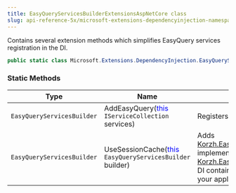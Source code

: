 ```yaml
---
title: EasyQueryServicesBuilderExtensionsAspNetCore class
slug: api-reference-5x/microsoft-extensions-dependencyinjection-namespace/easyqueryservicesbuilderextensionsaspnetcore-class
---
```



Contains several extension methods which simplifies EasyQuery services registration in the DI.
```csharp
public static class Microsoft.Extensions.DependencyInjection.EasyQueryServicesBuilderExtensionsAspNetCore

```

### Static Methods

| Type | Name | Description | 
| --- | --- | --- | 
| `EasyQueryServicesBuilder` | AddEasyQuery(<span style='color: blue'>this</span> `IServiceCollection` services) | Registers EasyQuery services in the DI container. | 
| `EasyQueryServicesBuilder` | UseSessionCache(<span style='color: blue'>this</span> `EasyQueryServicesBuilder` builder) | Adds [Korzh.EasyQuery.Services.EqSessionCachingService](/api-reference-5x/korzh-easyquery-services-namespace/eqsessioncachingservice-class) implementation of the [Korzh.EasyQuery.Services.IEqCachingService](/api-reference-5x/korzh-easyquery-services-namespace/ieqcachingservice-interface) to the DI container.  DO NOT forget to turn on session in your application |